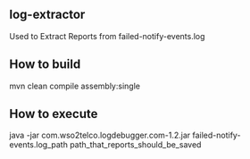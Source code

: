 ## log-extractor
Used to Extract Reports from failed-notify-events.log

## How to build
mvn clean compile assembly:single

## How to execute
java -jar com.wso2telco.logdebugger.com-1.2.jar failed-notify-events.log_path path_that_reports_should_be_saved